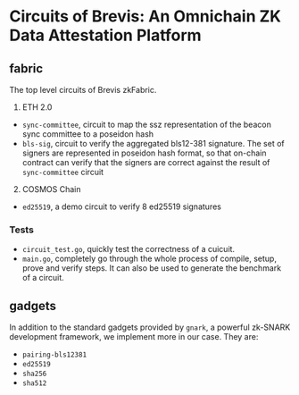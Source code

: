 # Circuits of Brevis: An Omnichain ZK Data Attestation Platform

## fabric

The top level circuits of Brevis zkFabric.

1. ETH 2.0
* `sync-committee`, circuit to map the ssz representation of the beacon sync committee to a poseidon hash
* `bls-sig`, circuit to verify the aggregated bls12-381 signature. The set of signers are represented in poseidon hash format, so that on-chain contract can verify that the signers are correct against the result of `sync-committee` circuit

2. COSMOS Chain
* `ed25519`, a demo circuit to verify 8 ed25519 signatures

### Tests
* `circuit_test.go`, quickly test the correctness of a cuicuit.
* `main.go`, completely go through the whole process of compile, setup, prove and verify steps. It can also be used to generate the benchmark of a circuit. 

## gadgets

In addition to the standard gadgets provided by `gnark`, a powerful zk-SNARK development framework, we implement more in our case. They are:
* `pairing-bls12381`
* `ed25519`
* `sha256`
* `sha512`
